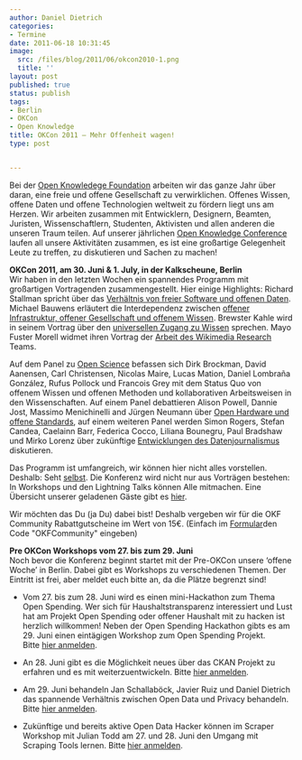 ```yaml
---
author: Daniel Dietrich
categories:
- Termine
date: 2011-06-18 10:31:45
image:
  src: /files/blog/2011/06/okcon2010-1.png
  title: ''
layout: post
published: true
status: publish
tags:
- Berlin
- OKCon
- Open Knowledge
title: OKCon 2011 – Mehr Offenheit wagen!
type: post


---
```


Bei der [Open Knowledege Foundation](http://okfn.org/) arbeiten wir das ganze Jahr über daran, eine freie und offene Gesellschaft zu verwirklichen. Offenes Wissen, offene Daten und offene Technologien weltweit zu fördern liegt uns am Herzen. Wir arbeiten zusammen mit Entwicklern, Designern, Beamten, Juristen, Wissenschaftlern, Studenten, Aktivisten und allen anderen die unseren Traum teilen. Auf unserer jährlichen [Open Knowledge Conference](http://okcon.org/) laufen all unsere Aktivitäten zusammen, es ist eine großartige Gelegenheit Leute zu treffen, zu diskutieren und Sachen zu machen!

**OKCon 2011, am 30. Juni & 1\. July, in der Kalkscheune, Berlin**  
Wir haben in den letzten Wochen ein spannendes Programm mit großartigen Vortragenden zusammengestellt. Hier einige Highlights: Richard Stallman spricht über das [Verhältnis von freier Software und offenen Daten](http://okcon.org/2011/programme/freelibre-software-and-open-data). Michael Bauwens erläutert die Interdependenz zwischen [offener Infrastruktur, offener Gesellschaft und offenem Wissen](http://okcon.org/2011/programme/no-open-society-without-open-knowledge-no-open-knowledge-without-open-infrastructures). Brewster Kahle wird in seinem Vortrag über den [universellen Zugang zu Wissen](http://okcon.org/2011/programme/universal-access-to-all-knowledge) sprechen. Mayo Fuster Morell widmet ihren Vortrag der [Arbeit des Wikimedia Research](http://okcon.org/2011/programme/wikipedia-research-the-innovative-character-of-wikipedia-research-and-the-new-challenges-and-opportunities-associated-with-it) Teams.

Auf dem Panel zu [Open Science](http://okcon.org/2011/programme/open-science-panel) befassen sich Dirk Brockman, David Aanensen, Carl Christensen, Nicolas Maire, Lucas Mation, Daniel Lombraña González, Rufus Pollock und Francois Grey mit dem Status Quo von offenem Wissen und offenen Methoden und kollaborativen Arbeitsweisen in den Wissenschaften. Auf einem Panel debattieren Alison Powell, Dannie Jost, Massimo Menichinelli and Jürgen Neumann über [Open Hardware und offene Standards](http://okcon.org/2011/programme/panel-open-hardware-open-standards), auf einem weiteren Panel werden Simon Rogers, Stefan Candea, Caelainn Barr, Federica Cocco, Liliana Bounegru, Paul Bradshaw und Mirko Lorenz über zukünftige [Entwicklungen des Datenjournalismus](http://okcon.org/2011/programme/panel-data-journalism-what-next) diskutieren.

Das Programm ist umfangreich, wir können hier nicht alles vorstellen. Deshalb: Seht [selbst](http://www.okcon.org/2011/programme). Die Konferenz wird nicht nur aus Vorträgen bestehen: In Workshops und den Lightning Talks können Alle mitmachen. Eine Übersicht unserer geladenen Gäste gibt es [hier](http://www.okcon.org/2011/speakers).

Wir möchten das Du (ja Du) dabei bist! Deshalb vergeben wir für die OKF Community Rabattgutscheine im Wert von 15€. (Einfach im [Formular](http://www.okcon2011.eventbrite.com/)den Code "OKFCommunity" eingeben)

**Pre OKCon Workshops vom 27. bis zum 29. Juni**  
Noch bevor die Konferenz beginnt startet mit der Pre-OKCon unsere ‘offene Woche’ in Berlin. Dabei gibt es Workshops zu verschiedenen Themen. Der Eintritt ist frei, aber meldet euch bitte an, da die Plätze begrenzt sind!

* Vom 27. bis zum 28. Juni wird es einen mini-Hackathon zum Thema Open Spending. Wer sich für Haushaltstransparenz interessiert und Lust hat am Projekt Open Spending oder offener Haushalt mit zu hacken ist herzlich willkommen! Neben der Open Spending Hackathon gibts es am 29. Juni einen eintägigen Workshop zum Open Spending Projekt. Bitte [hier anmelden](http://openspending-workshop-okcon2011.eventbrite.com/).

* An 28. Juni gibt es die Möglichkeit neues über das CKAN Projekt zu erfahren und es mit weiterzuentwickeln. Bitte [hier anmelden](http://ckan-workshop-okcon2011.eventbrite.com/).

* Am 29. Juni behandeln Jan Schallaböck, Javier Ruiz und Daniel Dietrich das spannende Verhältnis zwischen Open Data und Privacy behandeln. Bitte [hier anmelden](http://openspending-workshop-okcon2011.eventbrite.com/).

* Zukünftige und bereits aktive Open Data Hacker können im Scraper Workshop mit Julian Todd am 27. und 28. Juni den Umgang mit Scraping Tools lernen. Bitte [hier anmelden](http://preconscraperwikiworkshop.eventbrite.com/).